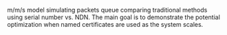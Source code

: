 m/m/s model simulating packets queue comparing traditional methods using serial number vs. NDN. The main goal is to demonstrate the potential optimization when named certificates are used as the system scales. 
